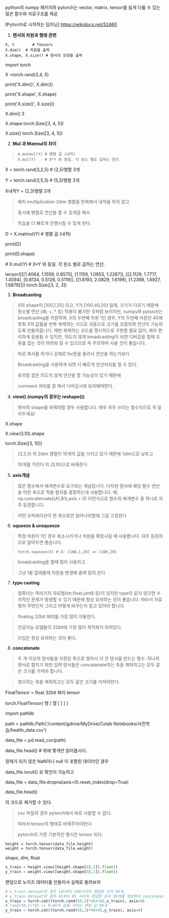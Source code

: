python의 numpy 패키지와 pytorch는 vector, matrix, tensor를 쉽게 다룰 수 있는 많은 함수와 자료구조를 제공

[Pytorch로 시작하는 딥러닝] https://wikidocs.net/52460 

1. **텐서의 차원과 형태 관련**

```
X, Y        # Tensors
X.dim()  # 차원을 출력
X.shape, X.size() # 텐서의 모양을 출력
```

import torch

X =torch.rand(3,4, 5)



print('X.dim()', X.dim())

print('X.shape', X.shape)

print('X.size()', X.size())



X.dim() 3 

X.shape torch.Size([3, 4, 5]) 

X.size() torch.Size([3, 4, 5])



2. **Mul 과 Matmul의 차이**

> ```
> X.matmul(Y) # 행렬 곱 (내적)
> X.mul(Y)    # X*Y 와 동일. 각 원소 별로 곱하는 연산.
> ```

X = torch.rand(3,2,5) # (2,5)행렬 3개

Y = torch.rand(3,5,3) # (5,3)행렬 3개

X내적Y = (2,3)행렬 3개

> 배치 multiplication 2dim 행렬을 반복해서 내적을 하지 않고
>
> 동시에 병렬로 연산을 할 수 있게끔 해서 
>
> 학습을 더 빠르게 진행시킬 수 있게 한다.

D = X.matmul(Y) # 행렬 곱 (내적)

print(D)

print(D.shape)

\# X.mul(Y)  # X*Y 와 동일. 각 원소 별로 곱하는 연산.



tensor([[[1.4064, 1.1559, 0.8575],         [1.1159, 1.0953, 1.2287]],         [[2.1129, 1.7717, 1.4594],         [0.8134, 0.5126, 0.5119]],         [[1.8193, 2.0829, 1.6199],         [1.2398, 1.6927, 1.6878]]]) torch.Size([3, 2, 3])



3. **Broadcasting**

> X의 shape이 [100,1,20] 이고, Y가 [100,40,20] 일때, 크기가 다르기 때문에 원소별 연산 (예; +, * 등) 적용이 불가한 것처럼 보이지만, numpy와 pytorch는 broadcasting을 지원하여, X의 두번째 차원 1인 경우, Y의 두번째 차원인 40에 맞춰 X의 값들을 반복 복제하는 식으로 자동으로 크기를 조절하여 연산이 가능하도록 만들어줍니다. 매번 복제하는 코드를 명시적으로 구현할 필요 없이, 매우 편리하게 응용될 수 있지만, 의도치 않게 broadcasting이 되면 디버깅을 할때 오류를 잡는 것이 어려워 질 수 있으므로 꼭 주의하여 사용 것이 좋습니다.

>따로 복사를 하거나 강제로 for문을 돌려서 연산을 하는거보다
>
>Broadcasting을 사용하게 되면 더 빠르게 연산처리를 할 수 있다.
>
>유의할 점은 의도치 않게 연산을 할 가능성이 있기 때문에 
>
>comment 처리를 잘 해서 디버깅시에 유의해야한다.
>
>



4. **view() (numpy의 경우는 reshape())**

> 텐서의 shape를 바꿔야할 경우 사용합니다. 매우 자주 쓰이는 함수이므로 꼭 알아두세요!

X.shape

X.view(3,10).shape

torch.Size([3, 10])

> (3,2,5) 의 2dim 행렬이 10개의 값을 가지고 있기 때문에 1dim으로 낮추고
>
> 10개를 가진다 의 (3,10)으로 바꿔준다



5. **axis개념**

> 많은 함수에서 매개변수로 요구되는 개념입니다. 다차원 텐서에 해당 함수 연산을 어떤 축으로 적용 할지를 결정하는데 사용합니다.
> 예; np.concaternate((A1,B1),axis = 0) 이런식으로 함수의 매개변수 중 하나로 자주 등장합니다.

> 어떤 오퍼레이션이 한 축으로만 일어나야할때 그걸 고정한다



6. **squeeze & unsqueeze**

> 특정 차원이 1인 경우 축소시키거나 차원을 확장시킬 때 사용합니다. 자주 등장하므로 알아두면 좋습니다.
>
> ```
> torch.squeeze(X) # X: [100,1,20] => [100,20]
> ```

> broadcasting을 할때 많이 사용하고
>
> 그냥 1을 없애줄때 차원을 변경해 줄때 많이 쓴다



7. **type casting**

> 컴퓨터는 여러가지 자료형(int,float,uint8 등)이 있지만 type이 같지 않으면 수치적인 문제가 발생할 수 있기 때문에 항상 유의하는 것이 좋습니다. 따라서 자료형이 무엇인지 그리고 어떻게 바꾸는지 알고 있어야 합니다.

> floating 32bit 짜리를 가장 많이 이용한다.
>
> 인공지능 모델들이 32bit에 가장 많이 최적화가 되어있다.
>
> 타입은 항상 유의하는 것이 좋다.



8. **concatenate**

> 두 개 이상의 텐서들을 지정된 축으로 쌓아서 더 큰 텐서를 만드는 함수. 하나의 텐서로 합치기 위한 입력 텐서들은 concatenate하는 축을 제외하고는 모두 같은 크기를 가져야 합니다.

> 쌓으려는 축을 제외하고는 모두 같은 크기를 가져야한다..



FloatTensor = float 32bit 짜리 tensor

torch.FloatTensor( 행 [ 열 [ ]  ] )



 import pathlib

path = pathlib.Path('/content/gdrive/MyDrive/Colab Notebooks/사전학습/health_data.csv') 



data_file = pd.read_csv(path)

data_file.head() # 위에 몇개만 읽어봅시다.

정제가 되지 않은 NaN이나 null 이 포함된 데이터인 경우



data_file.isnull() 로 확인이 가능하고

data_file = data_file.dropna(axis=0).reset_index(drop=True)

data_file.head()

의 코드로 제거할 수 있다.



> csv 파일의 경우 pytorch에서 바로 사용할 수 없다.
>
> 따라서 tensor의 형태로 바꿔주어야한다.
>
> pytorch의 가장 기본적인 형식은 tensor 이다.

```
height = torch.tensor(data_file.height)
weight = torch.tensor(data_file.weight)
```



shape, dim, float

```python
x_train = height.view([height.shape[0],1]).float()
y_train = weight.view([weight.shape[0],1]).float()
```



랜덤으로 노이즈 데이터를 만들어서 실제로 돌려보자

```python
# x_train dataset의 경우 145부터 190사이의 랜덤한 숫자 50개, 
# y_train dataset의 경우 45부터 85 사이의 랜덤한 숫자 50개를 생성하여 concatenate를 시킵니다.
x_train = torch.cat((torch.rand(50,1)*45+145,x_train), axis=0)
# rand(50,1)*45 => 0~45의 값을 가지는 랜덤 값 50개
y_train = torch.cat((torch.rand(50,1)*40+45,y_train), axis=0)
```





